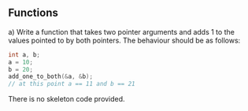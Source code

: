 ## Functions 

a) Write a function that takes two pointer arguments and adds 1 to the values pointed to by both pointers. The behaviour should be as follows:

```c
int a, b;
a = 10;
b = 20;
add_one_to_both(&a, &b);
// at this point a == 11 and b == 21
```

There is no skeleton code provided.


